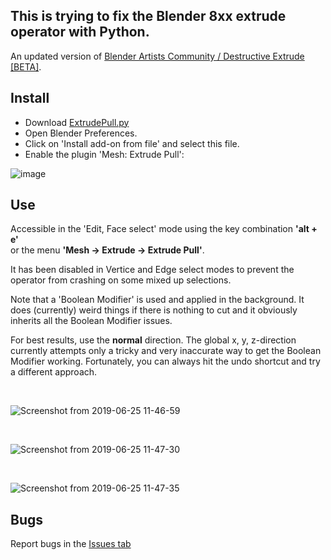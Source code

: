 ## This is trying to fix the Blender 8xx extrude operator with Python.

An updated version of [Blender Artists Community / Destructive Extrude \[BETA\]](https://blenderartists.org/t/destructive-extrude-beta/678275/278).

## Install

* Download [ExtrudePull.py](https://raw.githubusercontent.com/capnm/B8ExtrudePull/master/ExtrudePull.py)
* Open Blender Preferences.
* Click on 'Install add-on from file' and select this file.
* Enable the plugin 'Mesh: Extrude Pull':

![image](https://user-images.githubusercontent.com/4047289/60091072-0fca5780-9744-11e9-967f-76c949d8f753.png)

## Use
Accessible in the 'Edit, Face select' mode using the key combination <b>'alt + e'</b><br>or the menu <b>'Mesh → Extrude → Extrude Pull'</b>.

It has been disabled in Vertice and Edge select modes to prevent the operator from crashing on some mixed up selections.

Note that a 'Boolean Modifier' is used and applied in the background. It does (currently) weird things if there is nothing to cut and it obviously inherits all the Boolean Modifier issues.

For best results, use the **normal** direction. The global x, y, z-direction currently attempts only a tricky and very inaccurate way to get the Boolean Modifier working. Fortunately, you can always hit the undo shortcut and try a different approach.

<br>

![Screenshot from 2019-06-25 11-46-59](https://user-images.githubusercontent.com/4047289/60088599-38038780-973f-11e9-86ca-c5b8ace3fe89.png)

<br>

![Screenshot from 2019-06-25 11-47-30](https://user-images.githubusercontent.com/4047289/60088611-3f2a9580-973f-11e9-8b1d-5fdb163c8170.png)

<br>

![Screenshot from 2019-06-25 11-47-35](https://user-images.githubusercontent.com/4047289/60088624-45b90d00-973f-11e9-8555-2ded79cc74dd.png)

## Bugs
Report bugs in the [Issues tab](https://github.com/capnm/B8ExtrudePull/issues)
